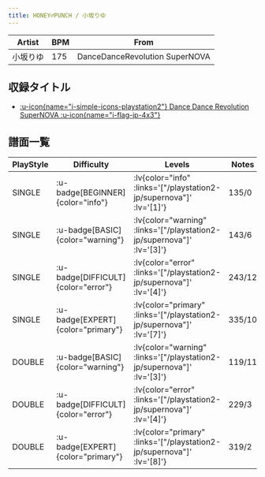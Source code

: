 ```yaml
---
title: HONEY♂PUNCH / 小坂りゆ
---
```


|Artist|BPM|From|
|------|---|----|
|小坂りゆ|175|DanceDanceRevolution SuperNOVA|

## 収録タイトル

- [ :u-icon{name="i-simple-icons-playstation2"} Dance Dance Revolution SuperNOVA :u-icon{name="i-flag-jp-4x3"} ](/playstation2-jp/supernova)

## 譜面一覧

|PlayStyle|Difficulty|Levels|Notes|Movie|
|---------|----------|------|-----|-----|
|SINGLE| :u-badge[BEGINNER]{color="info"} | :lv{color="info" :links='["/playstation2-jp/supernova"]' :lv='[1]'} |135/0||
|SINGLE| :u-badge[BASIC]{color="warning"} | :lv{color="warning" :links='["/playstation2-jp/supernova"]' :lv='[3]'} |143/6||
|SINGLE| :u-badge[DIFFICULT]{color="error"} | :lv{color="error" :links='["/playstation2-jp/supernova"]' :lv='[4]'} |243/12||
|SINGLE| :u-badge[EXPERT]{color="primary"} | :lv{color="primary" :links='["/playstation2-jp/supernova"]' :lv='[7]'} |335/10||
|DOUBLE| :u-badge[BASIC]{color="warning"} | :lv{color="warning" :links='["/playstation2-jp/supernova"]' :lv='[3]'} |119/11||
|DOUBLE| :u-badge[DIFFICULT]{color="error"} | :lv{color="error" :links='["/playstation2-jp/supernova"]' :lv='[4]'} |229/3||
|DOUBLE| :u-badge[EXPERT]{color="primary"} | :lv{color="primary" :links='["/playstation2-jp/supernova"]' :lv='[8]'} |319/2||
